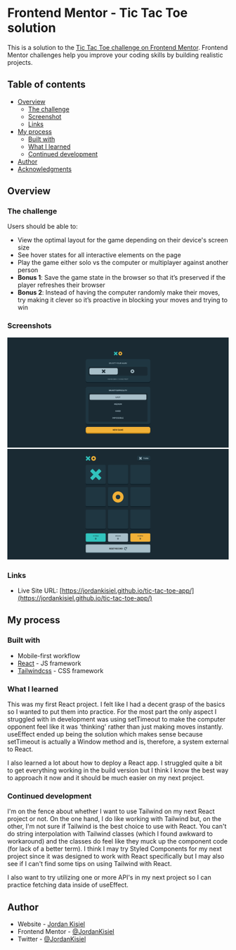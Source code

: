 # Frontend Mentor - Tic Tac Toe solution

This is a solution to the [Tic Tac Toe challenge on Frontend Mentor](https://www.frontendmentor.io/challenges/tic-tac-toe-game-Re7ZF_E2v). Frontend Mentor challenges help you improve your coding skills by building realistic projects. 

## Table of contents

- [Overview](#overview)
  - [The challenge](#the-challenge)
  - [Screenshot](#screenshot)
  - [Links](#links)
- [My process](#my-process)
  - [Built with](#built-with)
  - [What I learned](#what-i-learned)
  - [Continued development](#continued-development)
- [Author](#author)
- [Acknowledgments](#acknowledgments)

## Overview

### The challenge

Users should be able to:

- View the optimal layout for the game depending on their device's screen size
- See hover states for all interactive elements on the page
- Play the game either solo vs the computer or multiplayer against another person
- **Bonus 1**: Save the game state in the browser so that it’s preserved if the player refreshes their browser
- **Bonus 2**: Instead of having the computer randomly make their moves, try making it clever so it’s proactive in blocking your moves and trying to win

### Screenshots

![](./screenshot1.png)
![](./screenshot2.png)

### Links

- Live Site URL: [https://jordankisiel.github.io/tic-tac-toe-app/](https://jordankisiel.github.io/tic-tac-toe-app/)

## My process

### Built with

- Mobile-first workflow
- [React](https://reactjs.org/) - JS framework
- [Tailwindcss](https://tailwindcss.com/) - CSS framework

### What I learned

This was my first React project. I felt like I had a decent grasp of the basics so I wanted to put them into practice. For the most part the only aspect I struggled with in development was using setTimeout to make the computer opponent feel like it was 'thinking' rather than just making moves instantly. useEffect ended up being the solution which makes sense because setTimeout is actually a Window method and is, therefore, a system external to React.

I also learned a lot about how to deploy a React app. I struggled quite a bit to get everything working in the build version but I think I know the best way to approach it now and it should be much easier on my next project.

### Continued development

I'm on the fence about whether I want to use Tailwind on my next React project or not. On the one hand, I do like working with Tailwind but, on the other, I'm not sure if Tailwind is the best choice to use with React. You can't do string interpolation with Tailwind classes (which I found awkward to workaround) and the classes do feel like they muck up the component code (for lack of a better term). I think I may try Styled Components for my next project since it was designed to work with React specifically but I may also see if I can't find some tips on using Tailwind with React.

I also want to try utilizing one or more API's in my next project so I can practice fetching data inside of useEffect.

## Author

- Website - [Jordan Kisiel](https://robojojo.co/)
- Frontend Mentor - [@JordanKisiel](https://www.frontendmentor.io/profile/JordanKisiel)
- Twitter - [@JordanKisiel](https://www.twitter.com/JordanKisiel)

